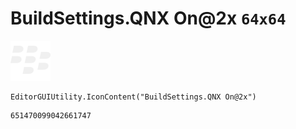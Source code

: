 # BuildSettings.QNX On@2x `64x64`
<img src="/img/BuildSettings.QNX%20On@2x.png" width=64 height=64>

``` CSharp
EditorGUIUtility.IconContent("BuildSettings.QNX On@2x")
```
```
651470099042661747
```
